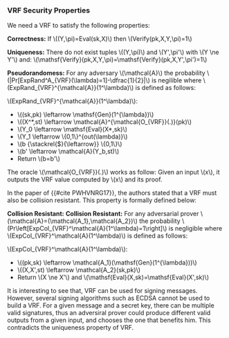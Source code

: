 

### VRF Security Properties
We need a VRF to satisfy the following properties:

**Correctness:** If \\((Y,\pi)=Eval(sk,X)\\) then \\(Verify(pk,X,Y,\pi)=1\\)

**Uniqueness:** There do not exist tuples \\((Y,\pi)\\) and \\(Y',\pi'\\) with \\(Y \ne Y'\\) and:
\\(\mathsf{Verify}(pk,X,Y,\pi)=\mathsf{Verify}(pk,X,Y',\pi')=1\\)

**Pseudorandomess:** For any adversary \\(\mathcal{A}\\) the probability \\(|Pr[ExpRand^A_{VRF}(\lambda)=1]-\dfrac{1}{2}|\\) is negilible where \\(ExpRand_{VRF}^{\mathcal{A}}(1^\lambda)\\) is defined as follows:

\\(ExpRand_{VRF}^{\mathcal{A}}(1^\lambda)\\):

- \\((sk,pk) \leftarrow \mathsf{Gen}(1^{\lambda})\\)
- \\((X^*,st) \leftarrow \mathcal{A}^{\mathcal{O_{VRF}}(.)}(pk)\\)
- \\(Y_0 \leftarrow \mathsf{Eval}(X*,sk)\\)
- \\(Y_1 \leftarrow \\{0,1\\}^{out(\lambda)}\\)
- \\(b {\stackrel{\$}{\leftarrow}} \\{0,1\\}\\)
- \\(b' \leftarrow \mathcal{A}(Y_b,st)\\)
- Return \\(b=b'\\)

The oracle \\(\mathcal{O_{VRF}}(.)\\) works as follow: Given an input \\(x\\), it outputs the VRF value computed by \\(x\\) and its proof.

In the paper of {{#cite PWHVNRG17}}, the authors stated that a VRF must also be collision resistant. This property is formally defined below:

**Collision Resistant:** **Collision Resistant:** For any adversarial prover \\(\mathcal{A}=(\mathcal{A_1},\mathcal{A_2})\\) the probability \\(Pr\left[ExpCol_{VRF}^\mathcal{A}(1^\lambda)=1\right]\\) is negligible where \\(ExpCol_{VRF}^\mathcal{A}(1^\lambda)\\) is defined as follows: 

\\(ExpCol_{VRF}^\mathcal{A}(1^\lambda)\\):

- \\((pk,sk) \leftarrow \mathcal{A_1}(\mathsf{Gen}(1^{\lambda}))\\)
- \\((X,X',st) \leftarrow \mathcal{A_2}(sk,pk)\\)
- Return \\(X \ne X'\\) and \\(\mathsf{Eval}(X,sk)=\mathsf{Eval}(X',sk)\\)


It is interesting to see that, VRF can be used for signing messages. However, several signing algorithms such as ECDSA cannot be used to build a VRF. For a given message and a secret key, there can be multiple valid signatures, thus an adversiral prover could produce different valid outputs from a given input, and chooses the one that benefits him. This contradicts the uniqueness property of VRF. 


